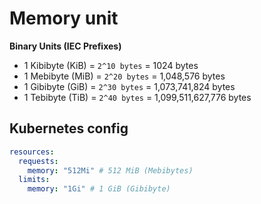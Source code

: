 # Memory unit

**Binary Units (IEC Prefixes)**
- 1 Kibibyte (KiB) = `2^10 bytes` = 1024 bytes
- 1 Mebibyte (MiB) = `2^20 bytes` = 1,048,576 bytes
- 1 Gibibyte (GiB) = `2^30 bytes` = 1,073,741,824 bytes
- 1 Tebibyte (TiB) = `2^40 bytes` = 1,099,511,627,776 bytes

## Kubernetes config
``` yaml
resources:
  requests:
    memory: "512Mi" # 512 MiB (Mebibytes)
  limits:
    memory: "1Gi" # 1 GiB (Gibibyte)
```